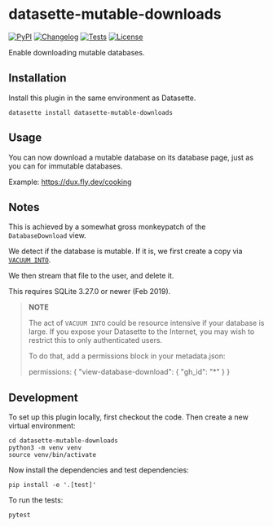 # datasette-mutable-downloads

[![PyPI](https://img.shields.io/pypi/v/datasette-mutable-downloads.svg)](https://pypi.org/project/datasette-mutable-downloads/)
[![Changelog](https://img.shields.io/github/v/release/cldellow/datasette-mutable-downloads?include_prereleases&label=changelog)](https://github.com/cldellow/datasette-mutable-downloads/releases)
[![Tests](https://github.com/cldellow/datasette-mutable-downloads/workflows/Test/badge.svg)](https://github.com/cldellow/datasette-mutable-downloads/actions?query=workflow%3ATest)
[![License](https://img.shields.io/badge/license-Apache%202.0-blue.svg)](https://github.com/cldellow/datasette-mutable-downloads/blob/main/LICENSE)

Enable downloading mutable databases.

## Installation

Install this plugin in the same environment as Datasette.

    datasette install datasette-mutable-downloads

## Usage

You can now download a mutable database on its database page, just as you
can for immutable databases.

Example: https://dux.fly.dev/cooking

## Notes

This is achieved by a somewhat gross monkeypatch of the `DatabaseDownload`
view.

We detect if the database is mutable. If it is, we first create a copy via
[`VACUUM INTO`](https://www.sqlite.org/lang_vacuum.html#vacuum_with_an_into_clause).

We then stream that file to the user, and delete it.

This requires SQLite 3.27.0 or newer (Feb 2019).

> **NOTE**
>
> The act of `VACUUM INTO` could be resource intensive if your
> database is large. If you expose your Datasette to the Internet,
> you may wish to restrict this to only authenticated users.
>
> To do that, add a permissions block in your metadata.json:
> 
> permissions: { "view-database-download": { "gh_id": "*" } }

## Development

To set up this plugin locally, first checkout the code. Then create a new virtual environment:

    cd datasette-mutable-downloads
    python3 -m venv venv
    source venv/bin/activate

Now install the dependencies and test dependencies:

    pip install -e '.[test]'

To run the tests:

    pytest
